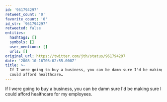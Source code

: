 ```yaml
---
id: '961794297'
retweet_count: '0'
favorite_count: '0'
id_str: '961794297'
retweeted: false
entities:
  hashtags: []
  symbols: []
  user_mentions: []
  urls: []
original_url: https://twitter.com/jth/status/961794297
date: '2008-10-16T03:02:55.000Z'
title: >-
  If I were going to buy a business, you can be damn sure I'd be making sure I
  could afford healthcare…
---
```


If I were going to buy a business, you can be damn sure I'd be making sure I could afford healthcare for my employees.